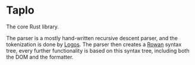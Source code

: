 # Taplo

The core Rust library.

The parser is a mostly hand-written recursive descent parser, and the tokenization is done by [Logos](https://github.com/maciejhirsz/logos).
The parser then creates a [Rowan](https://github.com/rust-analyzer/rowan) syntax tree, every further functionality is based on this syntax tree, including both the DOM and the formatter.
